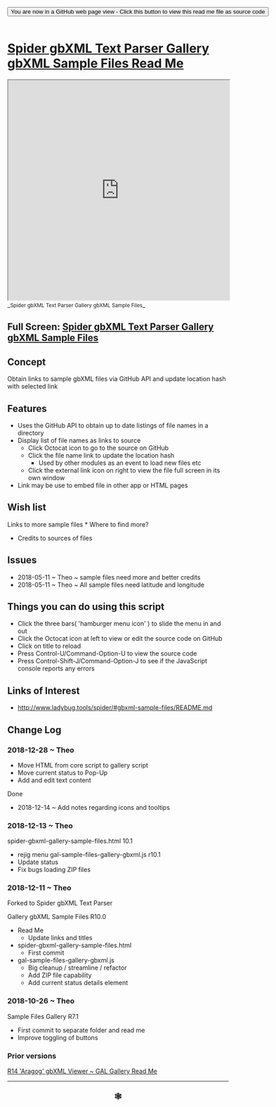 
<span style=display:none; >[You are now in a GitHub source code view - click this link to view Read Me file as a web page]( https://www.ladybug.tools/spider-gbxml-tools/#sandbox/spider-gbxml-text-parser/r10/cookbook/spider-gbxml-gallery-sample-files/README.md "View file as a web page." ) </span>

<div><input type=button class = "btn btn-secondary btn-sm" onclick="window.location.href='https://github.com/ladybug-tools/spider-gbxml-tools/blob/master/sandbox/spider-gbxml-text-parser/r10/cookbook/spider-gbxml-gallery-sample-files/README.md'";
value='You are now in a GitHub web page view - Click this button to view this read me file as source code' ></div>

<br>

# [Spider gbXML Text Parser Gallery gbXML Sample Files Read Me]( #sandbox/spider-gbxml-text-parser/r10/cookbook/spider-gbxml-gallery-sample-files/README.md )


<iframe src=https://www.ladybug.tools/spider-gbxml-tools/sandbox/spider-gbxml-text-parser/r10/cookbook/spider-gbxml-gallery-sample-files/index.html width=100% height=500px >Iframes are not viewable in GitHub source code views</iframe>
_<small>Spider gbXML Text Parser Gallery gbXML Sample Files</small>_

## Full Screen: [Spider gbXML Text Parser Gallery gbXML Sample Files]( https://www.ladybug.tools/spider-gbxml-tools/sandbox/spider-gbxml-text-parser/r10/cookbook/spider-gbxml-gallery-sample-files/r7/spider-gbxml-viewer-sample-files-gallery.html )



## Concept

Obtain links to sample gbXML files via GitHub API and update location hash with selected link


## Features


* Uses the GitHub API to obtain up to date listings of file names in a directory
* Display list of file names as links to source
	* Click Octocat icon to go to the source on GitHub
	* Click the file name link to update the location hash
		* Used by other modules as an event to load new files etc
	* Click the external link icon on right to view the file full screen in its own window
* Link may be use to embed file in other app or HTML pages


## Wish list

Links to more sample files
	* Where to find more?
* Credits to sources of files

## Issues

* 2018-05-11 ~ Theo ~ sample files need more and better credits
* 2018-05-11 ~ Theo ~ All sample files need latitude and longitude



## Things you can do using this script

* Click the three bars( 'hamburger menu icon' ) to slide the menu in and out
* Click the Octocat icon at left to view or edit the source code on GitHub
* Click on title to reload
* Press Control-U/Command-Option-U to view the source code
* Press Control-Shift-J/Command-Option-J to see if the JavaScript console reports any errors


## Links of Interest

* http://www.ladybug.tools/spider/#gbxml-sample-files/README.md


## Change Log


### 2018-12-28 ~ Theo

* Move HTML from core script to gallery script
* Move current status to Pop-Up
* Add and edit text content

Done
* 2018-12-14 ~ Add notes regarding icons and tooltips

### 2018-12-13 ~ Theo

spider-gbxml-gallery-sample-files.html 10.1
* rejig menu
gal-sample-files-gallery-gbxml.js r10.1
* Update status
* Fix bugs loading ZIP files

### 2018-12-11 ~ Theo

Forked to Spider gbXML Text Parser

Gallery gbXML Sample Files R10.0
* Read Me
	* Update links and titles
* spider-gbxml-gallery-sample-files.html
	* First commit
* gal-sample-files-gallery-gbxml.js
	* Big cleanup / streamline / refactor
	* Add ZIP file capability
	* Add current status details element


### 2018-10-26 ~ Theo

Sample Files Gallery R7.1
* First commit to separate folder and read me
* Improve toggling of buttons

### Prior versions

[R14 'Aragog' gbXML Viewer ~ GAL Gallery Read Me]( http://www.ladybug.tools/spider/#gbxml-viewer/r14/gv-gal-gallery/README.md )

***

### <center title="Howdy! My web is better than yours. ;-)" ><a href=javascript:window.scrollTo(0,0); style="text-decoration:none !important;" > &#x1f578; </a></center>

